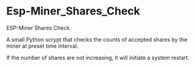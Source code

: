 # Esp-Miner_Shares_Check
ESP-Miner Shares Check

A small Python scrypt that checks the counts of accepted shares by the miner at preset time interval.

If the number of shares are not increasing, it will initiate a system restart.
